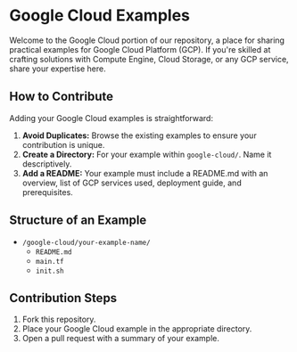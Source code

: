 # Google Cloud Examples

Welcome to the Google Cloud portion of our repository, a place for sharing practical examples for Google Cloud Platform (GCP). If you're skilled at crafting solutions with Compute Engine, Cloud Storage, or any GCP service, share your expertise here.

## How to Contribute

Adding your Google Cloud examples is straightforward:

1. **Avoid Duplicates:** Browse the existing examples to ensure your contribution is unique.
2. **Create a Directory:** For your example within `google-cloud/`. Name it descriptively.
3. **Add a README:** Your example must include a README.md with an overview, list of GCP services used, deployment guide, and prerequisites.

## Structure of an Example

- `/google-cloud/your-example-name/`
  - `README.md`
  - `main.tf`
  - `init.sh`

## Contribution Steps

1. Fork this repository.
2. Place your Google Cloud example in the appropriate directory.
3. Open a pull request with a summary of your example.
